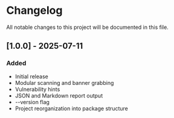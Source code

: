 # Changelog

All notable changes to this project will be documented in this file.

## [1.0.0] - 2025-07-11
### Added
- Initial release
- Modular scanning and banner grabbing
- Vulnerability hints
- JSON and Markdown report output
- --version flag
- Project reorganization into package structure
